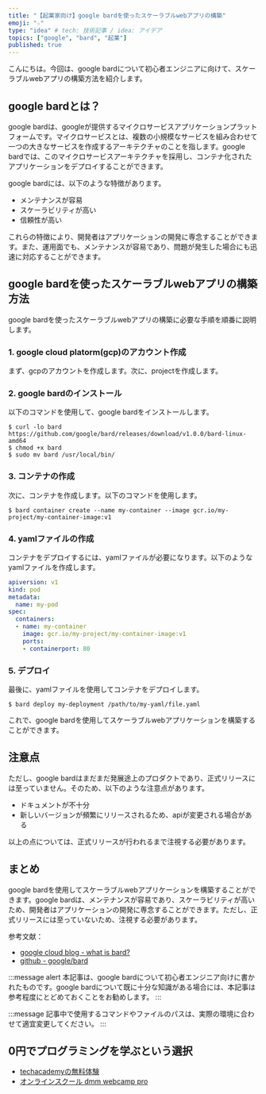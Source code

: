 ```yaml
---
title: "【起業家向け】google bardを使ったスケーラブルwebアプリの構築"
emoji: "☆"
type: "idea" # tech: 技術記事 / idea: アイデア
topics: ["google", "bard", "起業"]
published: true
---
```


こんにちは。今回は、google bardについて初心者エンジニアに向けて、スケーラブルwebアプリの構築方法を紹介します。

## google bardとは？

google bardは、googleが提供するマイクロサービスアプリケーションプラットフォームです。マイクロサービスとは、複数の小規模なサービスを組み合わせて一つの大きなサービスを作成するアーキテクチャのことを指します。google bardでは、このマイクロサービスアーキテクチャを採用し、コンテナ化されたアプリケーションをデプロイすることができます。

google bardには、以下のような特徴があります。

- メンテナンスが容易
- スケーラビリティが高い
- 信頼性が高い

これらの特徴により、開発者はアプリケーションの開発に専念することができます。また、運用面でも、メンテナンスが容易であり、問題が発生した場合にも迅速に対応することができます。

## google bardを使ったスケーラブルwebアプリの構築方法

google bardを使ったスケーラブルwebアプリの構築に必要な手順を順番に説明します。

### 1. google cloud platorm(gcp)のアカウント作成

まず、gcpのアカウントを作成します。次に、projectを作成します。

### 2. google bardのインストール

以下のコマンドを使用して、google bardをインストールします。

```shell
$ curl -lo bard https://github.com/google/bard/releases/download/v1.0.0/bard-linux-amd64
$ chmod +x bard
$ sudo mv bard /usr/local/bin/
```

### 3. コンテナの作成

次に、コンテナを作成します。以下のコマンドを使用します。

```shell
$ bard container create --name my-container --image gcr.io/my-project/my-container-image:v1 
```

### 4. yamlファイルの作成

コンテナをデプロイするには、yamlファイルが必要になります。以下のようなyamlファイルを作成します。

```yaml
apiversion: v1
kind: pod
metadata:
  name: my-pod
spec:
  containers:
  - name: my-container
    image: gcr.io/my-project/my-container-image:v1
    ports:
    - containerport: 80
```

### 5. デプロイ

最後に、yamlファイルを使用してコンテナをデプロイします。

```shell
$ bard deploy my-deployment /path/to/my-yaml/file.yaml
```

これで、google bardを使用してスケーラブルwebアプリケーションを構築することができます。

## 注意点

ただし、google bardはまだまだ発展途上のプロダクトであり、正式リリースには至っていません。そのため、以下のような注意点があります。

- ドキュメントが不十分
- 新しいバージョンが頻繁にリリースされるため、apiが変更される場合がある

以上の点については、正式リリースが行われるまで注視する必要があります。

## まとめ

google bardを使用してスケーラブルwebアプリケーションを構築することができます。google bardは、メンテナンスが容易であり、スケーラビリティが高いため、開発者はアプリケーションの開発に専念することができます。ただし、正式リリースには至っていないため、注視する必要があります。

参考文献：
- [google cloud blog - what is bard?](https://cloud.google.com/blog/products/containers-kubernetes/what-is-bard)
- [github - google/bard](https://github.com/google/bard) 

:::message alert
本記事は、google bardについて初心者エンジニア向けに書かれたものです。google bardについて既に十分な知識がある場合には、本記事は参考程度にとどめておくことをお勧めします。
::: 

:::message
記事中で使用するコマンドやファイルのパスは、実際の環境に合わせて適宜変更してください。
:::

## 0円でプログラミングを学ぶという選択
- [techacademyの無料体験](//af.moshimo.com/af/c/click?a_id=2612475&amp;p_id=1555&amp;pc_id=2816&amp;pl_id=22706&amp;url=https%3a%2f%2ftechacademy.jp%2fhtmlcss-trial%3futm_source%3dmoshimo%26utm_medium%3daffiliate%26utm_campaign%3dtextad)
- [オンラインスクール dmm webcamp pro](//af.moshimo.com/af/c/click?a_id=2612482&amp;p_id=1363&amp;pc_id=2297&amp;pl_id=39999&amp;guid=on)

